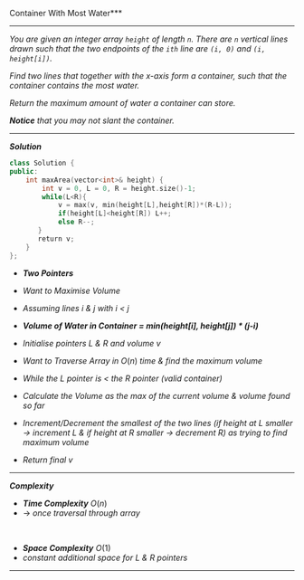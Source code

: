 Container With Most Water***

- - -

*You are given an integer array `height` of length `n`. There are `n` vertical lines drawn such that the two endpoints of the `ith` line are `(i, 0)` and `(i, height[i])`.*

*Find two lines that together with the x-axis form a container, such that the container contains the most water.*

*Return the maximum amount of water a container can store.*

***Notice** that you may not slant the container.*

- - - 

***Solution***

```cpp
class Solution {
public:
    int maxArea(vector<int>& height) {
        int v = 0, L = 0, R = height.size()-1;
        while(L<R){
            v = max(v, min(height[L],height[R])*(R-L));
            if(height[L]<height[R]) L++;
            else R--;
       }
       return v;
    }
};
```

- ***Two Pointers***
- *Want to Maximise Volume*
- *Assuming lines i & j with i < j*
- ***Volume of Water in Container = min(height[i], height[j]) * (j-i)***

- *Initialise pointers L & R and volume v*
- *Want to Traverse Array in* $O(n)$ *time & find the maximum volume*
- *While the L pointer is < the R pointer (valid container)*
- *Calculate the Volume as the max of the current volume & volume found so far*
- *Increment/Decrement the smallest of the two lines (if height at L smaller → increment L & if height at R smaller → decrement R) as trying to find maximum volume*
- *Return final v*

- - -

***Complexity***

- ***Time Complexity*** $O(n)$
- → *once traversal through array*

<br>

- ***Space Complexity*** $O(1)$
- *constant additional space for L & R pointers*

- - - 

